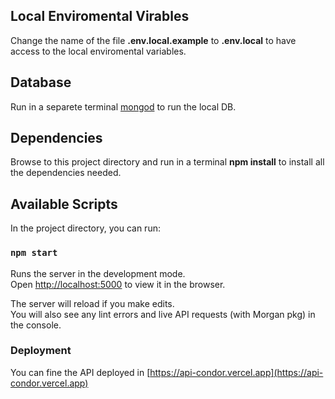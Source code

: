 ## Local Enviromental Virables

Change the name of the file **.env.local.example** to **.env.local** to have access to the local enviromental variables.

## Database

Run in a separete terminal [mongod](https://docs.mongodb.com/manual/reference/program/mongod/) to run the local DB.

## Dependencies

Browse to this project directory and run in a terminal **npm install** to install all the dependencies needed.

## Available Scripts

In the project directory, you can run:

### `npm start`

Runs the server in the development mode.<br />
Open [http://localhost:5000](http://localhost:5000) to view it in the browser.

The server will reload if you make edits.<br />
You will also see any lint errors and live API requests (with Morgan pkg) in the console.

### Deployment

You can fine the API deployed in [https://api-condor.vercel.app](https://api-condor.vercel.app)
